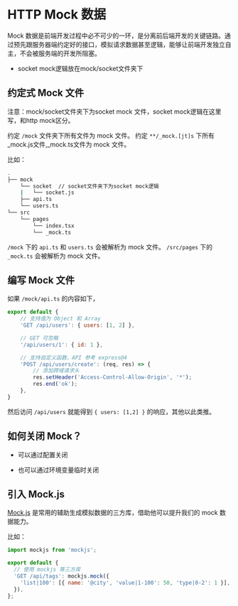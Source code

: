 # HTTP Mock 数据

Mock 数据是前端开发过程中必不可少的一环，是分离前后端开发的关键链路。通过预先跟服务器端约定好的接口，模拟请求数据甚至逻辑，能够让前端开发独立自主，不会被服务端的开发所阻塞。

- socket mock逻辑放在mock/socket文件夹下

## 约定式 Mock 文件
注意：mock/socket文件夹下为socket mock 文件，socket mock逻辑在这里写，和http mock区分。

约定 `/mock` 文件夹下所有文件为 mock 文件。
约定 `**/_mock.[jt]s` 下所有_mock.js文件,_mock.ts文件为 mock 文件。

比如：

```bash
.
├── mock
    └── socket  // socket文件夹下为socket mock逻辑
    |   └── socket.js  
    ├── api.ts
    └── users.ts
└── src
    └── pages
        └── index.tsx
        └── _mock.ts
```

`/mock` 下的 `api.ts` 和 `users.ts` 会被解析为 mock 文件。
`/src/pages` 下的 `_mock.ts` 会被解析为 mock 文件。

## 编写 Mock 文件

如果 `/mock/api.ts` 的内容如下，

```js
export default {
    // 支持值为 Object 和 Array
    'GET /api/users': { users: [1, 2] },

    // GET 可忽略
    '/api/users/1': { id: 1 },

    // 支持自定义函数，API 参考 express@4
    'POST /api/users/create': (req, res) => {
        // 添加跨域请求头
        res.setHeader('Access-Control-Allow-Origin', '*');
        res.end('ok');
    },
}
```

然后访问 `/api/users` 就能得到 `{ users: [1,2] }` 的响应，其他以此类推。

## 如何关闭 Mock？

- 可以通过配置关闭

- 也可以通过环境变量临时关闭


## 引入 Mock.js

[Mock.js](http://mockjs.com/) 是常用的辅助生成模拟数据的三方库，借助他可以提升我们的 mock 数据能力。

比如：

```js
import mockjs from 'mockjs';

export default {
  // 使用 mockjs 等三方库
  'GET /api/tags': mockjs.mock({
    'list|100': [{ name: '@city', 'value|1-100': 50, 'type|0-2': 1 }],
  }),
};
```

